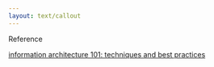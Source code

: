 ```yaml
---
layout: text/callout
---
```

Reference

[information architecture 101: techniques and best practices](https://www.webpagefx.com/blog/web-design/information-architecture-101-techniques-and-best-practices/)
